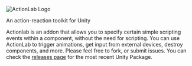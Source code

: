 ![ActionLab Logo](http://i.imgur.com/9DO924J.png)

An action-reaction toolkit for Unity

Actionlab is an addon that allows you to specify certain simple scripting events within a component, without the need for scripting. You can use ActionLab to trigger animations, get input from external devices, destroy components, and more. Please feel free to fork, or submit issues. You can check the [releases page](https://github.com/mfoulks3200/ActionLab/releases) for the most recent Unity Package.
